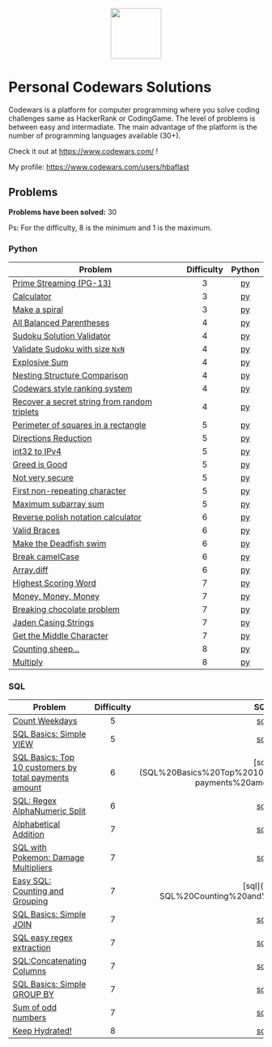 <p align="center">
    <a href="https://www.codewars.com/">
        <img height=100 src="https://www.qualified.io/shared/images/codewars-black-large-24a9d355.png">
    </a>
</p>

# Personal Codewars Solutions

Codewars is a platform for computer programming where you solve coding challenges same as HackerRank or CodingGame.
The level of problems is between easy and intermadiate.
The main advantage of the platform is the number of programming languages available (30+).

Check it out at https://www.codewars.com/ !

My profile: https://www.codewars.com/users/hbaflast

## Problems
**Problems have been solved:** 30

Ps: For the difficulty, 8 is the minimum and 1 is the maximum.

### Python

| Problem | Difficulty | Python |
|---------|:----------:|:------:|
| [Prime Streaming (PG-13)](https://www.codewars.com/kata/5519a584a73e70fa570005f5) | 3 | [py](Prime%20Streaming%20(PG-13)/solution.py) |
| [Calculator](https://www.codewars.com/kata/5235c913397cbf2508000048) | 3 | [py](Calculator/solution.py) |
| [Make a spiral](https://www.codewars.com/kata/534e01fbbb17187c7e0000c6) | 3 | [py](Make%20a%20spiral/solution.py) |
| [All Balanced Parentheses](https://www.codewars.com/kata/5426d7a2c2c7784365000783) | 4 | [py](All%20Balanced%20Parentheses/solution.py) |
| [Sudoku Solution Validator](https://www.codewars.com/kata/529bf0e9bdf7657179000008) | 4 | [py](Sudoku%20Solution%20Validator/solution.py) |
| [Validate Sudoku with size `NxN`](https://www.codewars.com/kata/540afbe2dc9f615d5e000425) | 4 | [py](Validate%20Sudoku%20with%20size%20`NxN`/solution.py) |
| [Explosive Sum](https://www.codewars.com/kata/52ec24228a515e620b0005ef) | 4 | [py](Explosive%20Sum/solution.py) |
| [Nesting Structure Comparison](https://www.codewars.com/kata/520446778469526ec0000001) | 4 | [py](Nesting%20Structure%20Comparison/solution.py) |
| [Codewars style ranking system](https://www.codewars.com/kata/51fda2d95d6efda45e00004e) | 4 | [py](Codewars%20style%20ranking%20system/solution.py) |
| [Recover a secret string from random triplets](https://www.codewars.com/kata/53f40dff5f9d31b813000774) | 4 | [py](Recover%20a%20secret%20string%20from%20random%20triplets/solution.py) |
| [Perimeter of squares in a rectangle](https://www.codewars.com/kata/559a28007caad2ac4e000083) | 5 | [py](Perimeter%20of%20squares%20in%20a%20rectangle/solution.py) |
| [Directions Reduction](https://www.codewars.com/kata/550f22f4d758534c1100025a) | 5 | [py](Directions%20Reduction/solution.py) |
| [int32 to IPv4](https://www.codewars.com/kata/52e88b39ffb6ac53a400022e) | 5 | [py](int32%20to%20IPv4/solution.py) |
| [Greed is Good](https://www.codewars.com/kata/5270d0d18625160ada0000e4) | 5 | [py](Greed%20is%20Good/solution.py) |
| [Not very secure](https://www.codewars.com/kata/526dbd6c8c0eb53254000110) | 5 | [py](Not%20very%20secure/solution.py) |
| [First non-repeating character](https://www.codewars.com/kata/52bc74d4ac05d0945d00054e) | 5 | [py](First%20non-repeating%20character/solution.py) |
| [Maximum subarray sum](https://www.codewars.com/kata/54521e9ec8e60bc4de000d6c) | 5 | [py](Maximum%20subarray%20sum/solution.py) |
| [Reverse polish notation calculator](https://www.codewars.com/kata/52f78966747862fc9a0009ae) | 6 | [py](Reverse%20polish%20notation%20calculator/solution.py) |
| [Valid Braces](https://www.codewars.com/kata/5277c8a221e209d3f6000b56) | 6 | [py](Valid%20Braces/solution.py) |
| [Make the Deadfish swim](https://www.codewars.com/kata/51e0007c1f9378fa810002a9) | 6 | [py](Make%20the%20Deadfish%20swim/solution.py) |
| [Break camelCase](https://www.codewars.com/kata/5208f99aee097e6552000148) | 6 | [py](Break%20camelCase/solution.py) |
| [Array.diff](https://www.codewars.com/kata/523f5d21c841566fde000009) | 6 | [py](Array.diff/solution.py) |
| [Highest Scoring Word](https://www.codewars.com/kata/57eb8fcdf670e99d9b000272) | 7 | [py](Highest%20Scoring%20Word/solution.py) |
| [Money, Money, Money](https://www.codewars.com/kata/563f037412e5ada593000114) | 7 | [py](Money,%20Money,%20Money/solution.py) |
| [Breaking chocolate problem](https://www.codewars.com/kata/534ea96ebb17181947000ada) | 7 | [py](Breaking%20chocolate%20problem/solution.py) |
| [Jaden Casing Strings](https://www.codewars.com/kata/5390bac347d09b7da40006f6) | 7 | [py](Jaden%20Casing%20Strings/solution.py) |
| [Get the Middle Character](https://www.codewars.com/kata/56747fd5cb988479af000028) | 7 | [py](Get%20the%20MiddleCharacter/solution.py) |
| [Counting sheep...](https://www.codewars.com/kata/54edbc7200b811e956000556) | 8 | [py](Counting%20sheep/solution.py) |
| [Multiply](https://www.codewars.com/kata/50654ddff44f800200000004) | 8 | [py](Multiply/solution.py) |

### SQL 

| Problem | Difficulty | SQL |
|---------|:----------:|:------:|
| [Count Weekdays](https://www.codewars.com/kata/58241d05e7a162c5b100010f) | 5 | [sql](Count%20Weekdays/solution.sql) |
| [SQL Basics: Simple VIEW](https://www.codewars.com/kata/5811527d9d278b242f000006) | 5 | [sql](SQL%20Basics%20Simple%20VIEW/solution.sql) |
| [SQL Basics: Top 10 customers by total payments amount](https://www.codewars.com/kata/580d08b5c049aef8f900007c) | 6 | [sql](SQL%20Basics%20Top%2010%20customers%20by%20total payments%20amount/solution.sql) |
| [SQL: Regex AlphaNumeric Split](https://www.codewars.com/kata/594257d4db68b6e99200002c) | 6 | [sql](SQL%20Regex%20AlphaNumeric%20Split/solution.sql) |
| [Alphabetical Addition](https://www.codewars.com/kata/5d50e3914861a500121e1958) | 7 | [sql](Alphabetical%20Addition/solution.sql) |
| [SQL with Pokemon: Damage Multipliers](https://www.codewars.com/kata/5ab828bcedbcfc65ea000099) | 7 | [sql](SQL%20with%20Pokemon%20Damage%20Multipliers/solution.sql) |
| [Easy SQL: Counting and Grouping](https://www.codewars.com/kata/594633020a561e329a0000a2) | 7 | [sql](Easy SQL%20Counting%20and%20Grouping/solution.sql) |
| [SQL Basics: Simple JOIN](https://www.codewars.com/kata/5802e32dd8c944e562000020) | 7 | [sql](SQL%20Basics%20Simple%20JOIN/solution.sql) |
| [SQL easy regex extraction](https://www.codewars.com/kata/5c0ae69d5f72394e130025f6) | 7 | [sql](SQL%20easy%20regex%20extraction/solution.sql) |
| [SQL:Concatenating Columns](https://www.codewars.com/kata/59440034e94fae05b2000073) | 7 | [sql](SQL%20Concatenating%20Columns/solution.sql) |
| [SQL Basics: Simple GROUP BY](https://www.codewars.com/kata/58111f4ee10b5301a7000175) | 7 | [sql](SQL%20Basics%20Simple%20GROUP%20BY/solution.sql) |
| [Sum of odd numbers](https://www.codewars.com/kata/55fd2d567d94ac3bc9000064) | 7 | [sql](Sum%20of%20odd%20numbers/solution.sql) |
| [Keep Hydrated!](https://www.codewars.com/kata/582cb0224e56e068d800003c) | 8 | [sql](Keep%20Hydrated!/solution.sql) |

